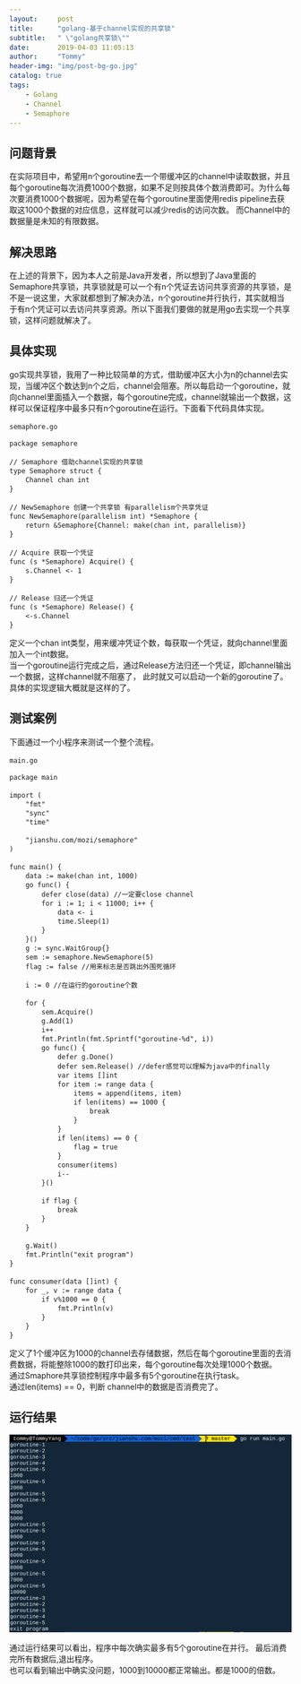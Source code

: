 ```yaml
---
layout:     post
title:      "golang-基于channel实现的共享锁"
subtitle:   " \"golang共享锁\""
date:       2019-04-03 11:05:13
author:     "Tommy"
header-img: "img/post-bg-go.jpg"
catalog: true
tags:
    - Golang
    - Channel
    - Semaphore
---
```


## 问题背景
在实际项目中，希望用n个goroutine去一个带缓冲区的channel中读取数据，并且每个goroutine每次消费1000个数据，如果不足则按具体个数消费即可。为什么每次要消费1000个数据呢，因为希望在每个goroutine里面使用redis pipeline去获取这1000个数据的对应信息，这样就可以减少redis的访问次数。 而Channel中的数据量是未知的有限数据。

## 解决思路
在上述的背景下，因为本人之前是Java开发者，所以想到了Java里面的Semaphore共享锁，共享锁就是可以一个有n个凭证去访问共享资源的共享锁，是不是一说这里，大家就都想到了解决办法，n个goroutine并行执行，其实就相当于有n个凭证可以去访问共享资源。所以下面我们要做的就是用go去实现一个共享锁，这样问题就解决了。 

## 具体实现
go实现共享锁，我用了一种比较简单的方式，借助缓冲区大小为n的channel去实现，当缓冲区个数达到n个之后，channel会阻塞。所以每启动一个goroutine，就向channel里面插入一个数据，每个goroutine完成，channel就输出一个数据，这样可以保证程序中最多只有n个goroutine在运行。下面看下代码具体实现。<br/>

`semaphore.go`
```golang
package semaphore

// Semaphore 借助channel实现的共享锁
type Semaphore struct {
	Channel chan int
}

// NewSemaphore 创建一个共享锁 有parallelism个共享凭证
func NewSemaphore(parallelism int) *Semaphore {
	return &Semaphore{Channel: make(chan int, parallelism)}
}

// Acquire 获取一个凭证
func (s *Semaphore) Acquire() {
	s.Channel <- 1
}

// Release 归还一个凭证
func (s *Semaphore) Release() {
	<-s.Channel
}
```

定义一个chan int类型，用来缓冲凭证个数，每获取一个凭证，就向channel里面加入一个int数据。<br/>
当一个goroutine运行完成之后，通过Release方法归还一个凭证，即channel输出一个数据，这样channel就不阻塞了，
此时就又可以启动一个新的goroutine了。具体的实现逻辑大概就是这样的了。

## 测试案例
下面通过一个小程序来测试一个整个流程。<br/>

`main.go`

```golang
package main

import (
	"fmt"
	"sync"
	"time"

	"jianshu.com/mozi/semaphore"
)

func main() {
	data := make(chan int, 1000)
	go func() {
		defer close(data) //一定要close channel
		for i := 1; i < 11000; i++ {
			data <- i
			time.Sleep(1)
		}
	}()
	g := sync.WaitGroup{}
	sem := semaphore.NewSemaphore(5)
	flag := false //用来标志是否跳出外围死循环

	i := 0 //在运行的goroutine个数

	for {
		sem.Acquire()
		g.Add(1)
		i++
		fmt.Println(fmt.Sprintf("goroutine-%d", i))
		go func() {
			defer g.Done()
			defer sem.Release() //defer感觉可以理解为java中的finally
			var items []int
			for item := range data {
				items = append(items, item)
				if len(items) == 1000 {
					break
				}
			}
			if len(items) == 0 {
				flag = true
			}
			consumer(items)
			i--
		}()

		if flag {
			break
		}
	}

	g.Wait()
	fmt.Println("exit program")
}

func consumer(data []int) {
	for _, v := range data {
		if v%1000 == 0 {
			fmt.Println(v)
		}
	}
}
```

定义了1个缓冲区为1000的channel去存储数据，然后在每个goroutine里面的去消费数据，将能整除1000的数打印出来，每个goroutine每次处理1000个数据。<br/>
通过Smaphore共享锁控制程序中最多有5个goroutine在执行task。<br/>
通过len(items) == 0，判断 channel中的数据是否消费完了。

## 运行结果
<img src = "/img/golang/semaphore-go.png">

通过运行结果可以看出，程序中每次确实最多有5个goroutine在并行。 最后消费完所有数据后,退出程序。<br/>
也可以看到输出中确实没问题，1000到10000都正常输出。都是1000的倍数。
